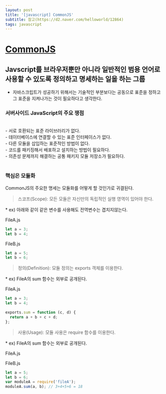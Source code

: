 ```yaml
---
layout: post
title: '[javascript] CommonJS'
subtitle: 참고(https://d2.naver.com/helloworld/12864)
tags: javascript
---
```


# <a href="http://www.commonjs.org/">CommonJS</a>

## Javscript를 브라우저뿐만 아니라 일반적인 범용 언어로 사용할 수 있도록 정의하고 명세하는 일을 하는 그룹

- 자바스크립트가 성공하기 위해서는 기술적인 부분보다는 공동으로 표준을 정하고 그 표준을 지켜나가는 것이 필요하다고 생각한다.

### 서버사이드 JavaScript의 주요 쟁점

<br />
- 서로 호환되는 표준 라이브러리가 없다.<br />
- 데이터베이스에 연결할 수 있는 표준 인터페이스가 없다.<br />
- 다른 모듈을 삽입하는 표준적인 방법이 없다.<br />
- 코드를 패키징해서 배포하고 설치하는 방법이 필요하다.<br />
- 의존성 문제까지 해결하는 공통 패키지 모듈 저장소가 필요하다.<br />
<br />

### 핵심은 모듈화

CommonJS의 주요한 명세는 모듈화를 어떻게 할 것인가로 귀결된다.

> 스코프(Scope): 모든 모듈은 자신만의 독립적인 실행 영역이 있어야 한다.

\* ex) 아래와 같이 같은 변수를 사용해도 전역변수는 겹치지않는다.<br/>

FileA.js

```javascript
let a = 3;
let b = 4;
```

FileB.js

```javascript
let a = 5;
let b = 6;
```

> 정의(Definition): 모듈 정의는 exports 객체를 이용한다.

\* ex) FileA의 sum 함수는 외부로 공개된다.<br/>

FileA.js

```javascript
let a = 3;
let b = 4;

exports.sum = function (c, d) {
  return a + b + c + d;
};
```

> 사용(Usage): 모듈 사용은 require 함수를 이용한다.

\* ex) FileA의 sum 함수는 외부로 공개된다.<br/>

FileA.js

FileB.js

```javascript
let a = 5;
let b = 6;
var moduleA = require('fileA');
moduleA.sum(a, b); // 3+4+5+6 = 18
```
